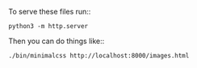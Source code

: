 To serve these files run::

    python3 -m http.server

Then you can do things like::

    ./bin/minimalcss http://localhost:8000/images.html
